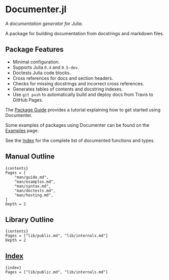 # Documenter.jl

*A documentation generator for Julia.*

A package for building documentation from docstrings and markdown files.

## Package Features

- Minimal configuration.
- Supports Julia `0.4` and `0.5-dev`.
- Doctests Julia code blocks.
- Cross references for docs and section headers.
- Checks for missing docstrings and incorrect cross references.
- Generates tables of contents and docstring indexes.
- Use `git push` to automatically build and deploy docs from Travis to GitHub Pages.

The [Package Guide]({ref}) provides a tutorial explaining how to get started using Documenter.

Some examples of packages using Documenter can be found on the [Examples]({ref}) page.

See the [Index]({ref#main-index}) for the complete list of documented functions and types.

## Manual Outline

    {contents}
    Pages = [
        "man/guide.md",
        "man/examples.md",
        "man/syntax.md",
        "man/doctests.md",
        "man/hosting.md",
    ]
    Depth = 2

## Library Outline

    {contents}
    Pages = ["lib/public.md", "lib/internals.md"]
    Depth = 2

## [Index]({ref#main-index})

    {index}
    Pages = ["lib/public.md", "lib/internals.md"]
